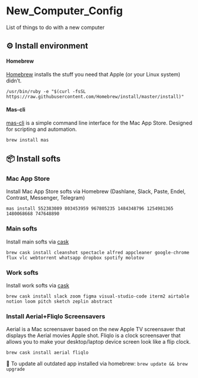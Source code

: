 # New_Computer_Config
List of things to do with a new computer

## ⚙️ Install environment

#### Homebrew
[Homebrew](https://brew.sh) installs the stuff you need that Apple (or your Linux system) didn’t.

```
/usr/bin/ruby -e "$(curl -fsSL https://raw.githubusercontent.com/Homebrew/install/master/install)"
```

#### Mas-cli
[mas-cli](https://github.com/mas-cli/mas) is a simple command line interface for the Mac App Store. Designed for scripting and automation.

```
brew install mas
```

## 📦 Install softs

### Mac App Store
Install Mac App Store softs via Homebrew (Dashlane, Slack, Paste, Endel, Contrast, Messenger, Telegram)

```
mas install 552383089 803453959 967805235 1484348796 1254981365 1480068668 747648890
```

### Main softs
Install main softs via [cask](https://caskroom.github.io/search)

```
brew cask install cleanshot spectacle alfred appcleaner google-chrome flux vlc webtorrent whatsapp dropbox spotify molotov
```

### Work softs
Install work softs via [cask](https://caskroom.github.io/search)

```
brew cask install slack zoom figma visual-studio-code iterm2 airtable notion loom pitch sketch zeplin abstract
```

### Install Aerial+Fliqlo Screensavers
Aerial is a Mac screensaver based on the new Apple TV screensaver that displays the Aerial movies Apple shot.
Fliqlo is a clock screensaver that allows you to make your desktop/laptop device screen look like a flip clock.

```
brew cask install aerial fliqlo
```

📝 To update all outdated app installed via homebrew: `brew update && brew upgrade`

